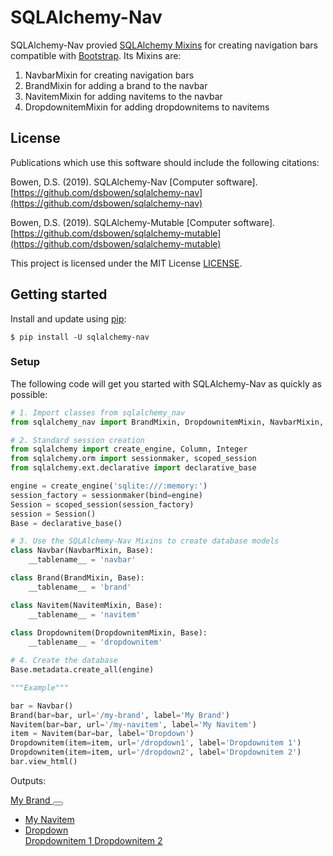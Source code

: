 # SQLAlchemy-Nav

SQLAlchemy-Nav provied [SQLAlchemy Mixins](https://docs.sqlalchemy.org/en/13/orm/extensions/declarative/mixins.html) for creating navigation bars compatible with [Bootstrap](https://getbootstrap.com/docs/4.3/components/navbar/). Its Mixins are:

1. NavbarMixin for creating navigation bars
2. BrandMixin for adding a brand to the navbar
3. NavitemMixin for adding navitems to the navbar
4. DropdownitemMixin for adding dropdownitems to navitems

## License

Publications which use this software should include the following citations:

Bowen, D.S. (2019). SQLAlchemy-Nav \[Computer software\]. [https://github.com/dsbowen/sqlalchemy-nav](https://github.com/dsbowen/sqlalchemy-nav)

Bowen, D.S. (2019). SQLAlchemy-Mutable \[Computer software\]. [https://github.com/dsbowen/sqlalchemy-mutable](https://github.com/dsbowen/sqlalchemy-mutable)

This project is licensed under the MIT License [LICENSE](https://github.com/dsbowen/sqlalchemy-nav/blob/master/LICENSE).

## Getting started

Install and update using [pip](https://pip.pypa.io/en/stable/quickstart):

```
$ pip install -U sqlalchemy-nav
```

### Setup

The following code will get you started with SQLAlchemy-Nav as quickly as possible:

```python
# 1. Import classes from sqlalchemy_nav
from sqlalchemy_nav import BrandMixin, DropdownitemMixin, NavbarMixin, NavitemMixin

# 2. Standard session creation
from sqlalchemy import create_engine, Column, Integer
from sqlalchemy.orm import sessionmaker, scoped_session
from sqlalchemy.ext.declarative import declarative_base

engine = create_engine('sqlite:///:memory:')
session_factory = sessionmaker(bind=engine)
Session = scoped_session(session_factory)
session = Session()
Base = declarative_base()

# 3. Use the SQLAlchemy-Nav Mixins to create database models
class Navbar(NavbarMixin, Base):
    __tablename__ = 'navbar'

class Brand(BrandMixin, Base):
    __tablename__ = 'brand'

class Navitem(NavitemMixin, Base):
    __tablename__ = 'navitem'
    
class Dropdownitem(DropdownitemMixin, Base):
    __tablename__ = 'dropdownitem'

# 4. Create the database
Base.metadata.create_all(engine)

"""Example"""

bar = Navbar()
Brand(bar=bar, url='/my-brand', label='My Brand')
Navitem(bar=bar, url='/my-navitem', label='My Navitem')
item = Navitem(bar=bar, label='Dropdown')
Dropdownitem(item=item, url='/dropdown1', label='Dropdownitem 1')
Dropdownitem(item=item, url='/dropdown2', label='Dropdownitem 2')
bar.view_html()
```

Outputs:

<link href="//maxcdn.bootstrapcdn.com/bootstrap/4.0.0/css/bootstrap.min.css" rel="stylesheet">

<nav class="navbar navbar-expand-lg navbar-dark bg-dark">
 <a class="navbar-brand" href="/my-brand">
  My Brand
 </a>
 <button aria-controls="navbarSupportedContent" aria-expanded="false" aria-label="Toggle navigation" class="navbar-toggler" data-target="#navbarSupportedContent" data-toggle="collapse" type="button">
  <span class="navbar-toggler-icon">
  </span>
 </button>
 <div class="collapse navbar-collapse" id="navbarSupportedContent">
  <ul class="navbar-nav mr-auto">
   <li class="nav-item">
    <a class="nav-link" href="/my-navitem">
     My Navitem
    </a>
   </li>
   <li class="nav-item">
    <a aria-expanded="false" aria-haspopup="true" class="nav-link dropdown-toggle" data-toggle="dropdown" href="#" id="navbarDropdownNone" role="button">
     Dropdown
    </a>
    <div aria-labelledby="navbarDropdownNone" class="dropdown-menu">
     <a class="dropdown-item" href="/dropdown1">
      Dropdownitem 1
     </a>
     <a class="dropdown-item" href="/dropdown2">
      Dropdownitem 2
     </a>
    </div>
   </li>
  </ul>
 </div>
</nav>